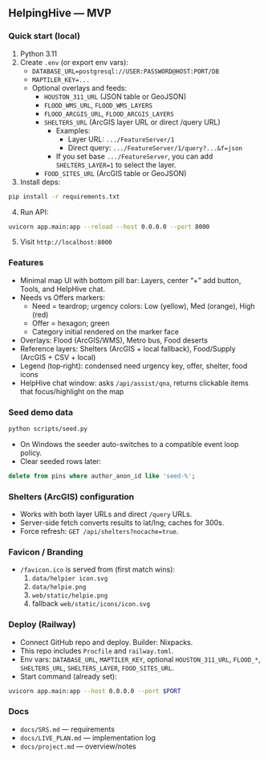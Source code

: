 ## HelpingHive — MVP

### Quick start (local)
1. Python 3.11
2. Create `.env` (or export env vars):
   - `DATABASE_URL=postgresql://USER:PASSWORD@HOST:PORT/DB`
   - `MAPTILER_KEY=...`
   - Optional overlays and feeds:
     - `HOUSTON_311_URL` (JSON table or GeoJSON)
     - `FLOOD_WMS_URL`, `FLOOD_WMS_LAYERS`
     - `FLOOD_ARCGIS_URL`, `FLOOD_ARCGIS_LAYERS`
     - `SHELTERS_URL` (ArcGIS layer URL or direct /query URL)
       - Examples:
         - Layer URL: `.../FeatureServer/1`
         - Direct query: `.../FeatureServer/1/query?...&f=json`
       - If you set base `.../FeatureServer`, you can add `SHELTERS_LAYER=1` to select the layer.
     - `FOOD_SITES_URL` (ArcGIS table or GeoJSON)
3. Install deps:
```bash
pip install -r requirements.txt
```
4. Run API:
```bash
uvicorn app.main:app --reload --host 0.0.0.0 --port 8000
```
5. Visit `http://localhost:8000`

### Features
- Minimal map UI with bottom pill bar: Layers, center “+” add button, Tools, and HelpHive chat.
- Needs vs Offers markers:
  - Need = teardrop; urgency colors: Low (yellow), Med (orange), High (red)
  - Offer = hexagon; green
  - Category initial rendered on the marker face
- Overlays: Flood (ArcGIS/WMS), Metro bus, Food deserts
- Reference layers: Shelters (ArcGIS + local fallback), Food/Supply (ArcGIS + CSV + local)
- Legend (top‑right): condensed need urgency key, offer, shelter, food icons
- HelpHive chat window: asks `/api/assist/qna`, returns clickable items that focus/highlight on the map

### Seed demo data
```bash
python scripts/seed.py
```
- On Windows the seeder auto-switches to a compatible event loop policy.
- Clear seeded rows later:
```sql
delete from pins where author_anon_id like 'seed-%';
```

### Shelters (ArcGIS) configuration
- Works with both layer URLs and direct `/query` URLs.
- Server-side fetch converts results to lat/lng; caches for 300s.
- Force refresh: `GET /api/shelters?nocache=true`.

### Favicon / Branding
- `/favicon.ico` is served from (first match wins):
  1) `data/helpier icon.svg`
  2) `data/helpie.png`
  3) `web/static/helpie.png`
  4) fallback `web/static/icons/icon.svg`

### Deploy (Railway)
- Connect GitHub repo and deploy. Builder: Nixpacks.
- This repo includes `Procfile` and `railway.toml`.
- Env vars: `DATABASE_URL`, `MAPTILER_KEY`, optional `HOUSTON_311_URL`, `FLOOD_*`, `SHELTERS_URL`, `SHELTERS_LAYER`, `FOOD_SITES_URL`.
- Start command (already set):
```bash
uvicorn app.main:app --host 0.0.0.0 --port $PORT
```

### Docs
- `docs/SRS.md` — requirements
- `docs/LIVE_PLAN.md` — implementation log
- `docs/project.md` — overview/notes